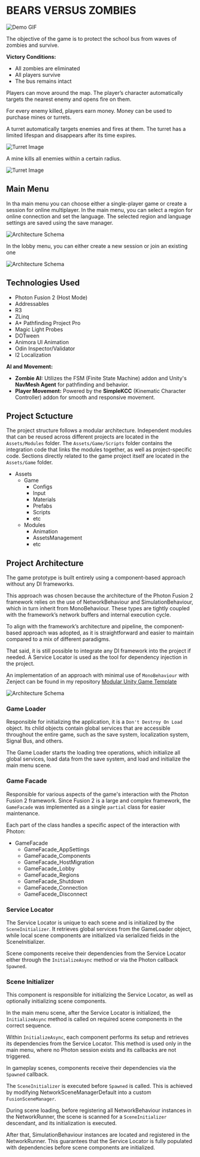 # BEARS VERSUS ZOMBIES
![Demo GIF](images/demo.gif)

The objective of the game is to protect the school bus from waves of zombies and survive.

**Victory Conditions:**
- All zombies are eliminated
- All players survive
- The bus remains intact

Players can move around the map. The player’s character automatically targets the nearest enemy and opens fire on them.

For every enemy killed, players earn money. Money can be used to purchase mines or turrets.

A turret automatically targets enemies and fires at them. The turret has a limited lifespan and disappears after its time expires. 

![Turret Image](images/turret.png)

A mine kills all enemies within a certain radius.

![Turret Image](images/mine.png)

## Main Menu

In tha main menu you can choose either a single-player game or create a session for online multiplayer. In the main menu, you can select a region for online connection and set the language. 
The selected region and language settings are saved using the save manager.

![Architecture Schema](images/main-menu.png)

In the lobby menu, you can either create a new session or join an existing one

![Architecture Schema](images/lobby-menu.png)

## Technologies Used  

- Photon Fusion 2 (Host Mode)
- Addressables
- R3
- ZLinq
- A* Pathfinding Project Pro
- Magic Light Probes
- DOTween
- Animora UI Animation
- Odin Inspector/Validator
- I2 Localization

**AI and Movement:**  
- **Zombie AI:** Utilizes the FSM (Finite State Machine) addon and Unity's **NavMesh Agent** for pathfinding and behavior.  
- **Player Movement:** Powered by the **SimpleKCC** (Kinematic Character Controller) addon for smooth and responsive movement.

## Project Sctucture
The project structure follows a modular architecture. Independent modules that can be reused across different projects are located in the `Assets/Modules` folder.
The `Assets/Game/Scripts` folder contains the integration code that links the modules together, as well as project-specific code.
Sections directly related to the game project itself are located in the `Assets/Game` folder.

- Assets
  - Game
    - Configs
    - Input
    - Materials
    - Prefabs
    - Scripts
    - etc
  - Modules
    - Animation
    - AssetsManagement
    - etc

## Project Architecture

The game prototype is built entirely using a component-based approach without any DI frameworks.

This approach was chosen because the architecture of the Photon Fusion 2 framework relies on the use of NetworkBehaviour and SimulationBehaviour, which in turn inherit from MonoBehaviour. These types are tightly coupled with the framework’s network buffers and internal execution cycle.

To align with the framework’s architecture and pipeline, the component-based approach was adopted, as it is straightforward and easier to maintain compared to a mix of different paradigms.

That said, it is still possible to integrate any DI framework into the project if needed. A Service Locator is used as the tool for dependency injection in the project.

An implementation of an approach with minimal use of `MonoBehaviour` with Zenject can be found in my repository [Modular Unity Game Template](https://github.com/NintendaDev/modular-unity-game-template)

![Architecture Schema](images/game-architecture-schema.png)

### Game Loader

Responsible for initializing the application, it is a `Don't Destroy On Load` object. Its child objects contain global services that are accessible throughout the entire game, such as the save system, localization system, Signal Bus, and others.

The Game Loader starts the loading tree operations, which initialize all global services, load data from the save system, and load and initialize the main menu scene.

### Game Facade

Responsible for various aspects of the game's interaction with the Photon Fusion 2 framework. Since Fusion 2 is a large and complex framework, the `GameFacade` was implemented as a single `partial` class for easier maintenance. 

Each part of the class handles a specific aspect of the interaction with Photon:

- GameFacade
  - GameFacade_AppSettings
  - GameFacade_Components
  - GameFacade_HostMigration
  - GameFacade_Lobby
  - GameFacade_Regions
  - GameFacade_Shutdown
  - GameFacede_Connection
  - GameFacede_Disconnect

### Service Locator

The Service Locator is unique to each scene and is initialized by the `SceneInitializer`. It retrieves global services from the GameLoader object, while local scene components are initialized via serialized fields in the SceneInitializer.

Scene components receive their dependencies from the Service Locator either through the `InitializeAsync` method or via the Photon callback `Spawned`.

### Scene Initializer

This component is responsible for initializing the Service Locator, as well as optionally initializing scene components.

In the main menu scene, after the Service Locator is initialized, the `InitializeAsync` method is called on required scene components in the correct sequence.

Within `InitializeAsync`, each component performs its setup and retrieves its dependencies from the Service Locator. This method is used only in the main menu, where no Photon session exists and its callbacks are not triggered.

In gameplay scenes, components receive their dependencies via the `Spawned` callback.

The `SceneInitializer` is executed before `Spawned` is called. This is achieved by modifying NetworkSceneManagerDefault into a custom `FusionSceneManager`.

During scene loading, before registering all NetworkBehaviour instances in the NetworkRunner, the scene is scanned for a `SceneInitializer` descendant, and its initialization is executed.

After that, SimulationBehaviour instances are located and registered in the NetworkRunner. This guarantees that the Service Locator is fully populated with dependencies before scene components are initialized.
